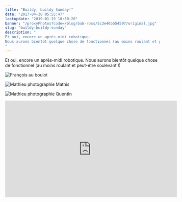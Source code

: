 ```yaml
---
title: "Buildy, buildy Sunday!"
date: "2017-04-30 05:55:47"
lastupdate: "2019-01-19 10:30:20"
banner: "/proxyPhotos?code=/blog/bob-ross/5c3e46bb54597/original.jpg"
slug: "buildy-buildy-sunday"
description: " 
Et oui, encore un après-midi robotique.
Nous aurons bientôt quelque chose de fonctionnel (au moins roulant et peut-être soulevant !)
"
---
```

Et oui, encore un après-midi robotique.
Nous aurons bientôt quelque chose de fonctionnel (au moins roulant et peut-être soulevant !)

![François au boulot](/proxyPhotos?code=/blog/bob-ross/5c3e46bbe769b/50.jpg "François au boulot")

![Mathieu photographie Mathis](/proxyPhotos?code=/blog/bob-ross/5c3e46bc6afbe/50.jpg "Mathieu photographie Mathis à son insu")

![Mathieu photographie Quentin](/proxyPhotos?code=/blog/bob-ross/5c3e46bcdddd8/50.jpg "Mathieu photographie Quentin")

<iframe width="560" height="315" src="https://www.youtube-nocookie.com/embed/8R3owSsPnFc" frameborder="0" allow="accelerometer; autoplay; encrypted-media; gyroscope; picture-in-picture" allowfullscreen></iframe>
    